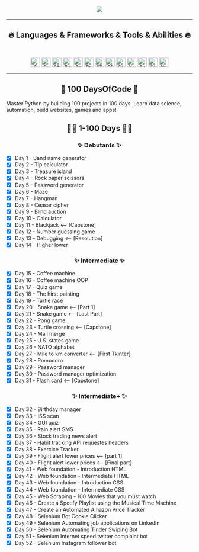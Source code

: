 <h1 align="center">
  <a href="https://git.io/typing-svg">
    <img src="https://readme-typing-svg.herokuapp.com/?lines=Hello,+There!+👋;This+is+Vieuxnorris....;Nice+to+meet+you!&center=true&size=30">
  </a>
</h1>

<hr>
<h2 align="center">🔥 Languages & Frameworks & Tools & Abilities 🔥</h2>
<br>
<p align="center">
  <code><img title="C" height="25" src="https://user-images.githubusercontent.com/26462639/200927520-387c7a12-39b1-4a98-b7ab-ad715c0f22f4.png"></code>
  <code><img title="C++" height="25" src="https://user-images.githubusercontent.com/26462639/200927221-0b418c66-7b5f-446f-add6-7951c86b9f3d.png"></code>
  <code><img title="C#" height="25" src="https://user-images.githubusercontent.com/26462639/200927585-9a825d69-afb4-4b02-b915-a5752ef026b9.png"></code>
  <code><img title="Python" height="25" src="https://user-images.githubusercontent.com/26462639/200927686-f4a77dad-d185-4cd8-8b67-6f30e5b94160.png"></code>
  <code><img title="Javascript" height="25" src="https://user-images.githubusercontent.com/26462639/200927750-c6519d36-8966-4d12-8bf5-467aed106f06.png"></code>
  <code><img title="Problem Solving" height="25" src="https://user-images.githubusercontent.com/26462639/200927922-05ab6d76-a138-4dd9-bf93-56cecee38065.png"></code>
  <code><img title="HTML5" height="25" src="https://user-images.githubusercontent.com/26462639/200927986-4827f8de-cc30-4341-8e28-33eb08c0bcf2.png"></code>
  <code><img title="CSS" height="25" src="https://user-images.githubusercontent.com/26462639/200928083-45803707-ef12-4619-acbd-56bf6df5fadb.png"></code>
  <code><img title="Git" height="25" src="https://user-images.githubusercontent.com/26462639/200928228-5d2cd6e3-0ed4-49d5-9b34-7e837449e14f.png"></code>
  <code><img title="Visual Studio Code" height="25" src="https://user-images.githubusercontent.com/26462639/200928281-73a8d46d-eb5f-4643-afab-ee45f5b7485b.png"></code>
  <code><img title="Android" height="25" src="https://user-images.githubusercontent.com/26462639/200928390-6c562f9a-db22-4214-b38c-65dfa9003953.png"></code>
  <code><img title="GitHub" height="25" src="https://user-images.githubusercontent.com/26462639/200928532-0747ab28-efd9-40f0-85ca-d68c9c1e73ff.png"></code>
  <code><img title="MySQL" height="25" src="https://user-images.githubusercontent.com/26462639/200928601-76a7e37f-1225-47f9-8a8f-c7c7d946481f.png"></code>
</p>
<hr>
<h2 align="center">📙 100 DaysOfCode 📙</h2>

Master Python by building 100 projects in 100 days. Learn data science, automation, build websites, games and apps!

<h2 align="center">👨‍💻 1-100 Days 👨‍💻</h2>

<h3 align="center">✨ Debutants ✨</h3>

- [x] Day 1 - Band name generator
- [x] Day 2 - Tip calculator
- [x] Day 3 - Treasure island
- [x] Day 4 - Rock paper scissors
- [x] Day 5 - Password generator
- [x] Day 6 - Maze
- [x] Day 7 - Hangman
- [x] Day 8 - Ceasar cipher
- [x] Day 9 - Blind auction
- [x] Day 10 - Calculator
- [x] Day 11 - Blackjack <-- [Capstone]
- [x] Day 12 - Number guessing game
- [x] Day 13 - Debugging <-- [Resolution]
- [x] Day 14 - Higher lower

<h3 align="center">✨ Intermediate ✨</h3>

- [x] Day 15 - Coffee machine
- [x] Day 16 - Coffee machine OOP
- [x] Day 17 - Quiz game
- [x] Day 18 - The hirst painting
- [x] Day 19 - Turtle race
- [x] Day 20 - Snake game <-- [Part 1]
- [x] Day 21 - Snake game <-- [Last Part]
- [x] Day 22 - Pong game
- [x] Day 23 - Turtle crossing <-- [Capstone]
- [x] Day 24 - Mail merge
- [x] Day 25 - U.S. states game
- [x] Day 26 - NATO alphabet
- [x] Day 27 - Mile to km converter <-- [First Tkinter]
- [x] Day 28 - Pomodoro
- [x] Day 29 - Password manager
- [x] Day 30 - Password manager optimization
- [x] Day 31 - Flash card <-- [Capstone]

<h3 align="center">✨ Intermediate+ ✨</h3>

- [x] Day 32 - Birthday manager
- [x] Day 33 - ISS scan
- [x] Day 34 - GUI quiz
- [x] Day 35 - Rain alert SMS
- [x] Day 36 - Stock trading news alert
- [x] Day 37 - Habit tracking API requestes headers
- [x] Day 38 - Exercice Tracker
- [x] Day 39 - Flight alert lower prices <-- [part 1]
- [x] Day 40 - Flight alert lower prices <-- [Final part]
- [x] Day 41 - Web foundation - Introduction HTML
- [x] Day 42 - Web foundation - Intermediate HTML
- [x] Day 43 - Web foundation - Introduction CSS
- [x] Day 44 - Web foundation - Intermediate CSS
- [x] Day 45 - Web Scraping - 100 Movies that you must watch
- [x] Day 46 - Create a Spotify Playlist using the Musical Time Machine
- [x] Day 47 - Create an Automated Amazon Price Tracker
- [x] Day 48 - Selenium Bot Cookie Clicker
- [x] Day 49 - Selenium Automating job applications on LinkedIn
- [x] Day 50 - Selenium Automating Tinder Swiping Bot
- [x] Day 51 - Selenium Internet speed twitter complaint bot
- [x] Day 52 - Selenium Instagram follower bot
